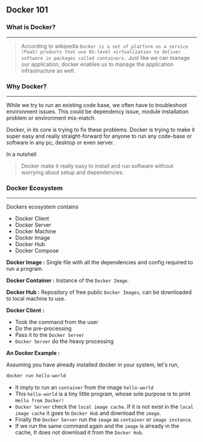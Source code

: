 ## Docker 101

### What is Docker?

---

> According to wikipedia `Docker is a set of platform as a service (PaaS) products that use OS-level virtualization to deliver software in packages called containers.` Just like we can manage our application, docker enables us to manage the application infrastructure as well.

### Why Docker?

---

While we try to run an existing code base, we often have to troubleshoot environment issues. This could be dependency issue, module installation problem or environment mis-match.

Docker, in its core is trying to fix these problems. Docker is trying to make it super easy and really straight-forward for anyone to run any code-base or software in any pc, desktop or even server.

In a nutshell

> Docker make it really easy to install and run software without worrying about setup and dependencies.

### Docker Ecosystem

---

Dockers ecosystem contains

- Docker Client
- Docker Server
- Docker Machine
- Docker Image
- Docker Hub
- Docker Compose

**Docker Image :** Single file with all the dependencies and config required to run a program.

**Docker Container :** Instance of the `Docker Image`.

**Docker Hub :** Repository of free public `Docker Images`, can be downloaded to local machine to use.

**Docker Client :**

- Took the command from the user
- Do the pre-processing
- Pass it to the `Docker Server`
- `Docker Server` do the heavy processing

**An Docker Example :**

Assuming you have already installed docker in your system, let's run,

```bash
docker run hello-world
```

- It imply to run an `container` from the image `hello-world`
- This `hello-world` is a tiny little program, whose sole purpose is to print `Hello from Docker!`
- `Docker Server` check the `local image cache`. If it is not exist in the `local image cache` it goes to `Docker Hub` and download the `image`.
- Finally the `Docker Server` run the `image` as `container` or `image instance`.
- If we run the same command again and the `image` is already in the cache, It does not download it from the `Docker Hub`.
